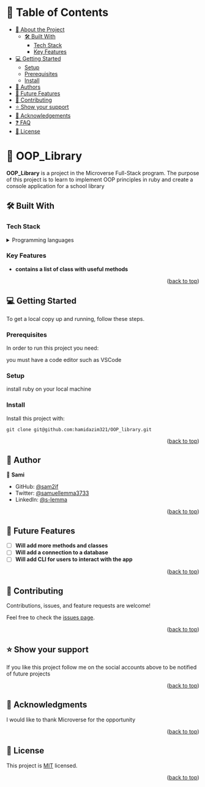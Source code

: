

# 📗 Table of Contents

- [📖 About the Project](#about-project)
  - [🛠 Built With](#built-with)
    - [Tech Stack](#tech-stack)
    - [Key Features](#key-features)
- [💻 Getting Started](#getting-started)
  - [Setup](#setup)
  - [Prerequisites](#prerequisites)
  - [Install](#install)
- [👥 Authors](#authors)
- [🔭 Future Features](#future-features)
- [🤝 Contributing](#contributing)
- [⭐️ Show your support](#support)
- [🙏 Acknowledgements](#acknowledgements)
- [❓ FAQ](#faq)
- [📝 License](#license)


# 📖 OOP_Library <a name="about-project"></a>

**OOP_Library** is a project in the Microverse Full-Stack program. The purpose of this project is to learn to implement OOP principles in ruby and create a console application for a school library

## 🛠 Built With <a name="built-with"></a>

### Tech Stack <a name="tech-stack"></a>

<details>
<summary>Programming languages</summary>
  <ul>
    <li><a href="https://www.ruby-lang.org/en/">Ruby</a></li>
  </ul>
</details>


### Key Features <a name="key-features"></a>


- **contains a list of class with useful methods**

<p align="right">(<a href="#readme-top">back to top</a>)</p>



## 💻 Getting Started <a name="getting-started"></a>

To get a local copy up and running, follow these steps.

### Prerequisites

In order to run this project you need:

you must have a code editor such as VSCode

### Setup

install ruby on your local machine 

### Install

Install this project with:

```git clone git@github.com:hamidazim321/OOP_library.git```

<p align="right">(<a href="#readme-top">back to top</a>)</p>


## 👥 Author <a name="authors"></a>

👤 **Sami**

- GitHub: [@sam2if](https://github.com/sam2if)
- Twitter: [@samuellemma3733](https://twitter.com/samuellemma3733)
- LinkedIn: [@s-lemma](https://www.linkedin.com/in/s-lemma/)

<p align="right">(<a href="#readme-top">back to top</a>)</p>


## 🔭 Future Features <a name="future-features"></a>

- [ ] **Will add more methods and classes**
- [ ] **Will add a connection to a database**
- [ ] **Will add CLI for users to interact with the app**

<p align="right">(<a href="#readme-top">back to top</a>)</p>


## 🤝 Contributing <a name="contributing"></a>

Contributions, issues, and feature requests are welcome!

Feel free to check the [issues page](../../issues/).

<p align="right">(<a href="#readme-top">back to top</a>)</p>

## ⭐️ Show your support <a name="support"></a>

If you like this project follow me on the social accounts above to be notified of future projects

<p align="right">(<a href="#readme-top">back to top</a>)</p>


## 🙏 Acknowledgments <a name="acknowledgements"></a>

I would like to thank Microverse for the opportunity

<p align="right">(<a href="#readme-top">back to top</a>)</p>


## 📝 License <a name="license"></a>

This project is [MIT](./LICENSE) licensed.

<p align="right">(<a href="#readme-top">back to top</a>)</p>